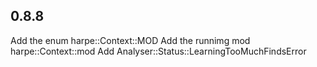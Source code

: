 0.8.8
-------
Add the enum harpe::Context::MOD
Add the runnimg mod harpe::Context::mod
Add Analyser::Status::LearningTooMuchFindsError

